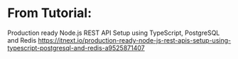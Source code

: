 # From Tutorial:

Production ready Node.js REST API Setup using TypeScript, PostgreSQL and Redis
https://itnext.io/production-ready-node-js-rest-apis-setup-using-typescript-postgresql-and-redis-a9525871407
